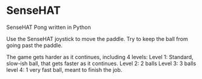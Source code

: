 # SenseHAT
SenseHAT Pong written in Python

Use the SenseHAT joystick to move the paddle. Try to keep the ball from going past the paddle.

The game gets harder as it continues, including 4 levels:
    Level 1: Standard, slow-ish ball, that gets faster as it continues.
    Level 2: 2 balls
    Level 3: 3 balls
    level 4: 1 very fast ball, meant to finish the job.
